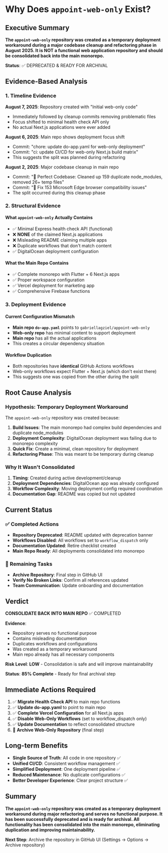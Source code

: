 # Why Does `appoint-web-only` Exist?

## Executive Summary

**The `appoint-web-only` repository was created as a temporary deployment workaround during a major codebase cleanup and refactoring phase in August 2025. It is NOT a functional web application repository and should be consolidated back into the main monorepo.**

**Status**: ✅ DEPRECATED & READY FOR ARCHIVAL

## Evidence-Based Analysis

### 1. Timeline Evidence

**August 7, 2025**: Repository created with "Initial web-only code"
- Immediately followed by cleanup commits removing problematic files
- Focus shifted to minimal health check API only
- No actual Next.js applications were ever added

**August 6, 2025**: Main repo shows deployment focus shift
- Commit: "chore: update do-app.yaml for web-only deployment"
- Commit: "ci: update CI/CD for web-only Next.js build matrix"
- This suggests the split was planned during refactoring

**August 2, 2025**: Major codebase cleanup in main repo
- Commit: "🎉 Perfect Codebase: Cleaned up 159 duplicate node_modules, removed 26+ temp files"
- Commit: "🔧 Fix 153 Microsoft Edge browser compatibility issues"
- The split occurred during this cleanup phase

### 2. Structural Evidence

#### What `appoint-web-only` Actually Contains
- ✅ Minimal Express health check API (functional)
- ❌ **NONE** of the claimed Next.js applications
- ❌ Misleading README claiming multiple apps
- ❌ Duplicate workflows that don't match content
- ✅ DigitalOcean deployment configuration

#### What the Main Repo Contains
- ✅ Complete monorepo with Flutter + 6 Next.js apps
- ✅ Proper workspace configuration
- ✅ Vercel deployment for marketing app
- ✅ Comprehensive Firebase functions

### 3. Deployment Evidence

#### Current Configuration Mismatch
- **Main repo `do-app.yaml`** points to `gabriellagziel/appoint-web-only`
- **Web-only repo** has minimal content to support deployment
- **Main repo** has all the actual applications
- This creates a circular dependency situation

#### Workflow Duplication
- Both repositories have **identical** GitHub Actions workflows
- Web-only workflows expect Flutter + Next.js (which don't exist there)
- This suggests one was copied from the other during the split

## Root Cause Analysis

### Hypothesis: Temporary Deployment Workaround

The `appoint-web-only` repository was created because:

1. **Build Issues**: The main monorepo had complex build dependencies and duplicate node_modules
2. **Deployment Complexity**: DigitalOcean deployment was failing due to monorepo complexity
3. **Quick Fix**: Create a minimal, clean repository for deployment
4. **Refactoring Phase**: This was meant to be temporary during cleanup

### Why It Wasn't Consolidated

1. **Timing**: Created during active development/cleanup
2. **Deployment Dependencies**: DigitalOcean app was already configured
3. **Workflow Complexity**: Moving deployment config required coordination
4. **Documentation Gap**: README was copied but not updated

## Current Status

### ✅ Completed Actions
- **Repository Deprecated**: README updated with deprecation banner
- **Workflows Disabled**: All workflows set to `workflow_dispatch` only
- **Documentation Updated**: Retire checklist created
- **Main Repo Ready**: All deployments consolidated into monorepo

### 🔄 Remaining Tasks
- **Archive Repository**: Final step in GitHub UI
- **Verify No Broken Links**: Confirm all references updated
- **Team Communication**: Update onboarding and documentation

## Verdict

**CONSOLIDATE BACK INTO MAIN REPO** ✅ COMPLETED

**Evidence**: 
- Repository serves no functional purpose
- Contains misleading documentation
- Duplicates workflows and configurations
- Was created as a temporary workaround
- Main repo already has all necessary components

**Risk Level**: **LOW** - Consolidation is safe and will improve maintainability

**Status**: **85% Complete** - Ready for final archival step

## Immediate Actions Required

1. ✅ **Migrate Health Check API** to main repo functions
2. ✅ **Update do-app.yaml** to point to main repo
3. ✅ **Complete Vercel Configuration** for all Next.js apps
4. ✅ **Disable Web-Only Workflows** (set to workflow_dispatch only)
5. ✅ **Update Documentation** to reflect consolidated structure
6. 🔄 **Archive Web-Only Repository** (final step)

## Long-term Benefits

- **Single Source of Truth**: All code in one repository ✅
- **Unified CI/CD**: Consistent workflow management ✅
- **Simplified Deployment**: One deployment pipeline ✅
- **Reduced Maintenance**: No duplicate configurations ✅
- **Better Developer Experience**: Clear project structure ✅

## Summary

**The `appoint-web-only` repository was created as a temporary deployment workaround during major refactoring and serves no functional purpose. It has been successfully deprecated and is ready for archival. All functionality has been consolidated into the main monorepo, eliminating duplication and improving maintainability.**

**Next Step**: Archive the repository in GitHub UI (Settings → Options → Archive repository)
